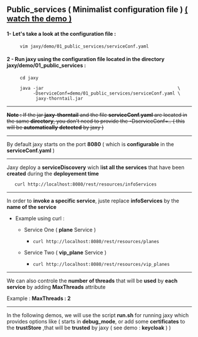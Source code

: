 

##  Public_services ( Minimalist configuration file ) [ ( watch the demo ) ](https://www.youtube.com/watch?v=-uH29g2xSFg&list=PLgd4yhA9GWz3lc2XmuW1lwlH3sjT4gHwa&index=3)

  #### 1- Let's take a look at the configuration file :
        
         vim jaxy/demo/01_public_services/serviceConf.yaml

  #### 2 - Run jaxy using the configuration file located in the directory jaxy/demo/01_public_services  :
             
         cd jaxy   
         
         java -jar                                                   \
              -DserviceConf=demo/01_public_services/serviceConf.yaml \
               jaxy-thorntail.jar    
        
-----------------------------------------------------------------

  ~~**Note :** If the jar **jaxy-thorntail** and the file **serviceConf.yaml** are located in the same **directory**,
         you don't need to provide the -DserviceConf=.. ( this will be **automatically**  **detected**  by jaxy )~~

-----------------------------------------------------------------

  By default jaxy starts on the port **8080** ( which is **configurable** in the **serviceConf.yaml** ) 

-----------------------------------------------------------------

  Jaxy deploy a **serviceDiscovery** wich l**ist all the services** that have been **created** during the **deployement time** 

       curl http://localhost:8080/rest/resources/infoServices

-----------------------------------------------------------------

  In order to **invoke a specific service**, juste replace **infoServices** by the **name of the service**

   * Example using curl : 

     * Service One ( **plane** Service )

         -  ```curl http://localhost:8080/rest/resources/planes```

     * Service Two  ( **vip_plane** Service )

         -  ```curl http://localhost:8080/rest/resources/vip_planes```

-----------------------------------------------------------------

   We can also controle the **number of threads** that will be **used** by **each service** by adding 
   **MaxThreads** attribute 

   Example : **MaxThreads : 2**
 
-----------------------------------------------------------------

   In the following demos, we will use the script **run.sh** for running jaxy which provides options like
   ( starts in **debug_mode**, or add some **certificates** to the **trustStore** ,that will be **trusted** by jaxy 
   ( see demo : **keycloak** ) )


